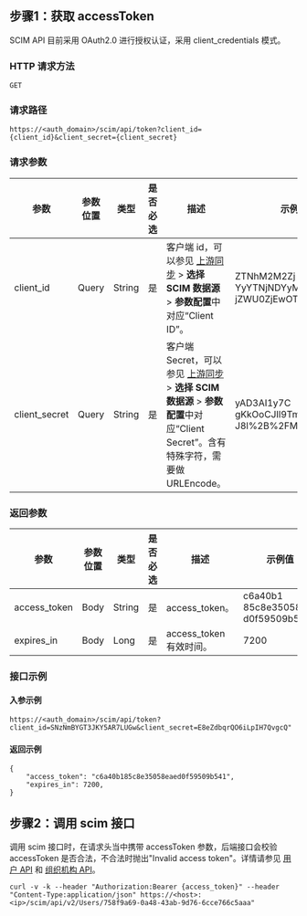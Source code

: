 

## 步骤1：获取 accessToken
SCIM API 目前采用 OAuth2.0 进行授权认证，采用 client_credentials 模式。



### HTTP 请求方法
```
GET
```


### 请求路径
```
https://<auth_domain>/scim/api/token?client_id={client_id}&client_secret={client_secret}
```

### 请求参数
<table>
<thead>
<tr>
<th width="10%">参数</th>
<th width="10%">参数位置</th>
<th width="10%">类型</th>
<th width="10%">是否必选</th>
<th width="40%">描述</th>
<th width="20%">示例值</th>
</tr>
</thead>
<tbody><tr>
<td>client_id</td>
<td>Query</td>
<td>String</td>
<td>是</td>
<td>客户端 id，可以参见 <a href="https://console.cloud.tencent.com/eiam/sync-center/upstream">上游同步</a>  &gt; <strong>选择 SCIM 数据源</strong> &gt;  <strong>参数配置</strong>中对应“Client ID”。</td>
<td>ZTNhM2M2Zj<br>YyYTNjNDYyMzh<br>jZWU0ZjEwOTExMmU3YjQ</td>
</tr>
<tr>
<td>client_secret</td>
<td>Query</td>
<td>String</td>
<td>是</td>
<td>客户端Secret，可以参见 <a href="https://console.cloud.tencent.com/eiam/sync-center/upstream">上游同步</a>  &gt; <strong>选择 SCIM 数据源</strong> &gt;  <strong>参数配置</strong>中对应“Client Secret”。含有特殊字符，需要做 URLEncode。</td>
<td>yAD3AI1y7C<br>gKkOoCJIl9Tmf<br>J8l%2B%2FMYyl</td>
</tr>
</tbody></table>


### 返回参数
<table>
<thead>
<tr>
<th width="10%">参数</th>
<th width="10%">参数位置</th>
<th width="10%">类型</th>
<th width="10%">是否必选</th>
<th width="40%">描述</th>
<th width="20%">示例值</th>
</tr>
</thead>
<tbody><tr>
<td>access_token</td>
<td>Body</td>
<td>String</td>
<td>是</td>
<td>access_token。</td>
<td>c6a40b1<br>85c8e35058eae<br>d0f59509b541</td>
</tr>
<tr>
<td>expires_in</td>
<td>Body</td>
<td>Long</td>
<td>是</td>
<td>access_token 有效时间。</td>
<td>7200</td>
</tr>
</tbody></table>


###  接口示例
#### 入参示例
```
https://<auth_domain>/scim/api/token?client_id=SNzNmBYGT3JKY5AR7LUGw&client_secret=E8eZdbqrQO6iLpIH7QvgcQ"
```

#### 返回示例
```
{
    "access_token": "c6a40b185c8e35058eaed0f59509b541",
    "expires_in": 7200,
}
```

## 步骤2：调用 scim 接口
调用 scim 接口时，在请求头当中携带 accessToken 参数，后端接口会校验 accessToken 是否合法，不合法时抛出"Invalid access token"。详情请参见 [用户 API](https://cloud.tencent.com/document/product/1442/68875) 和 [组织机构 API](https://cloud.tencent.com/document/product/1442/68897)。
```
curl -v -k --header "Authorization:Bearer {access_token}" --header "Content-Type:application/json" https://<host>:<ip>/scim/api/v2/Users/758f9a69-0a48-43ab-9d76-6cce766c5aaa"
```





